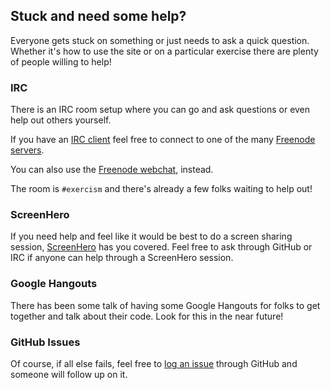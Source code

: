 ## Stuck and need some help?

Everyone gets stuck on something or just needs to ask a quick question. Whether it's how to use the site or on a particular exercise there are plenty of people willing to help!

### IRC

There is an IRC room setup where you can go and ask questions or even help out others yourself.

If you have an [IRC client](http://en.wikipedia.org/wiki/Comparison_of_Internet_Relay_Chat_clients) feel free to connect to one of the many [Freenode servers](https://freenode.net/irc_servers.shtml).

You can also use the [Freenode webchat](https://webchat.freenode.net/), instead.

The room is ```#exercism``` and there's already a few folks waiting to help out!

### ScreenHero

If you need help and feel like it would be best to do a screen sharing session, [ScreenHero](http://screenhero.com/) has you covered. Feel free to ask through GitHub or IRC if anyone can help through a ScreenHero session.

### Google Hangouts

There has been some talk of having some Google Hangouts for folks to get together and talk about their code. Look for this in the near future!

### GitHub Issues

Of course, if all else fails, feel free to [log an issue](https://github.com/exercism/exercism.io/issues/new) through GitHub and someone will follow up on it.